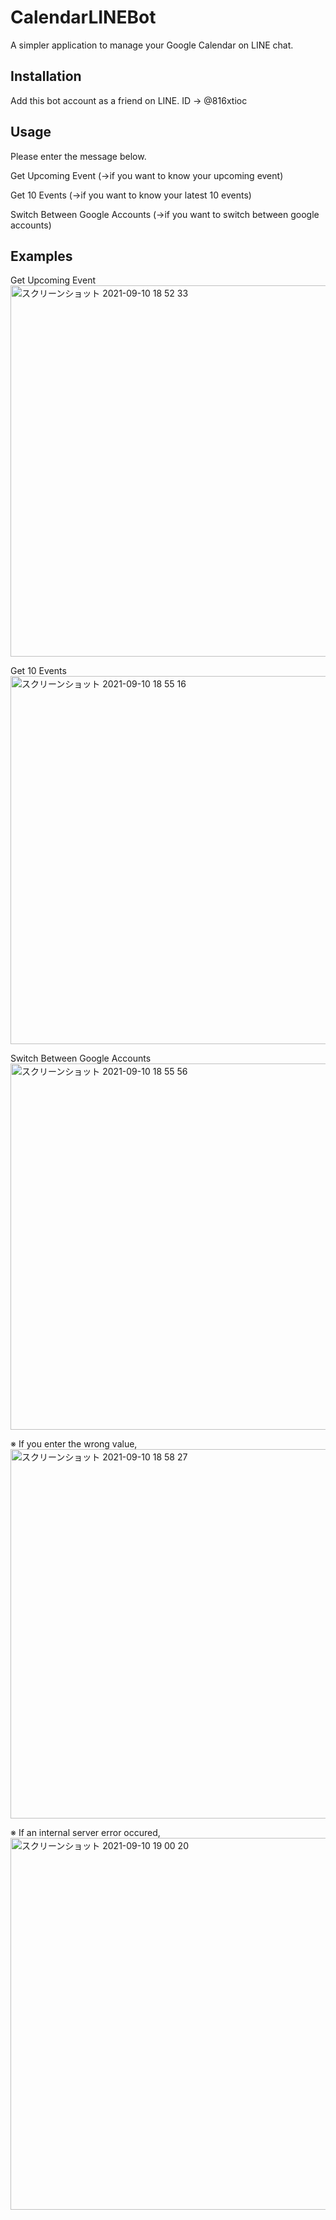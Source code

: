 # CalendarLINEBot

A simpler application to manage your Google Calendar on LINE chat.


## Installation

Add this bot account as a friend on LINE.
ID → @816xtioc


## Usage

Please enter the message below.

Get Upcoming Event
(→if you want to know your upcoming event)

Get 10 Events
(→if you want to know your latest 10 events)

Switch Between Google Accounts
(→if you want to switch between google accounts)

## Examples

Get Upcoming Event  
<img width="594" alt="スクリーンショット 2021-09-10 18 52 33" src="https://user-images.githubusercontent.com/63193573/132836060-76126d2f-7d3e-4f48-b576-20d47b0c538b.png">

Get 10 Events  
<img width="589" alt="スクリーンショット 2021-09-10 18 55 16" src="https://user-images.githubusercontent.com/63193573/132836199-ae5ded88-fd61-467c-81ab-af57e9e76025.png">

Switch Between Google Accounts  
<img width="586" alt="スクリーンショット 2021-09-10 18 55 56" src="https://user-images.githubusercontent.com/63193573/132836284-dc6d30f4-7737-4cb6-8ec8-635862ca37fb.png">

※ If you enter the wrong value,  
<img width="591" alt="スクリーンショット 2021-09-10 18 58 27" src="https://user-images.githubusercontent.com/63193573/132836614-f0c83285-3977-42b1-8f24-cfe6f13e44e6.png">


※ If an internal server error occured,  
<img width="595" alt="スクリーンショット 2021-09-10 19 00 20" src="https://user-images.githubusercontent.com/63193573/132836877-c0e19494-491f-4f87-97f4-ef9308180a5d.png">
